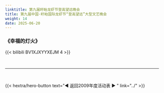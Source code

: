 ```yaml
---
linktitle: 第九届盱眙龙虾节登高望远晚会
title: 第九届中国·盱眙国际龙虾节“登高望远”大型文艺晚会
weight: 14
date: 2025-06-20
---
```


### 《幸福的灯火》

{{< bilibili BV1XJXYYXEJM 4 >}}



<br>
<hr>
<br>

{{< hextra/hero-button text="◀ 返回2009年度活动表 ▶ " link="../" >}}
